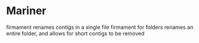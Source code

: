 # Mariner
firmament renames contigs in a single file
firmament for folders renames an entire folder, and allows for short contigs to be removed
